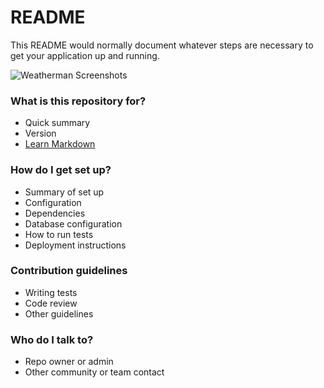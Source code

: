 # README #

This README would normally document whatever steps are necessary to get your application up and running.

![Weatherman Screenshots](https://dl.dropboxusercontent.com/s/zxpdd79p6rl4vww/weatherman_screenshots.jpg)

### What is this repository for? ###

* Quick summary
* Version
* [Learn Markdown](https://bitbucket.org/tutorials/markdowndemo)

### How do I get set up? ###

* Summary of set up
* Configuration
* Dependencies
* Database configuration
* How to run tests
* Deployment instructions

### Contribution guidelines ###

* Writing tests
* Code review
* Other guidelines

### Who do I talk to? ###

* Repo owner or admin
* Other community or team contact

